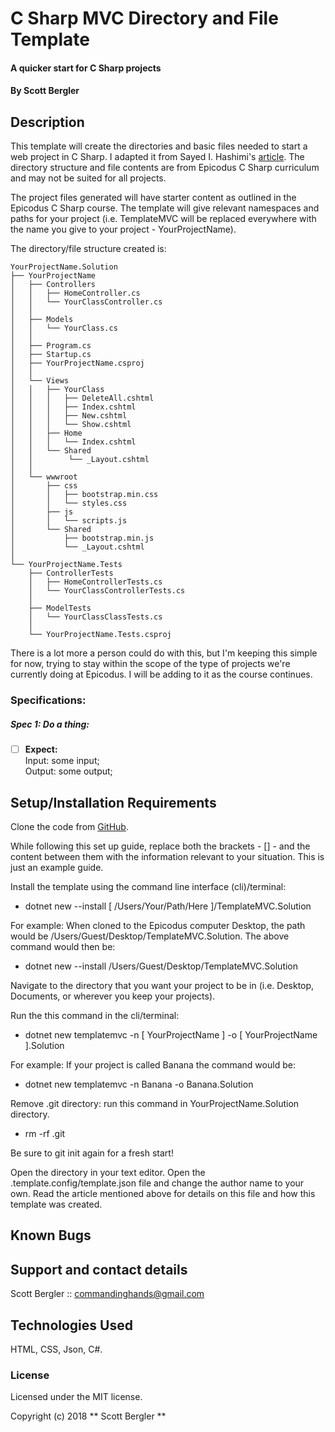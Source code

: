 # C Sharp MVC Directory and File Template

#### A quicker start for C Sharp projects

#### By Scott Bergler

## Description
This template will create the directories and basic files needed to start a web project in C Sharp. I adapted it from Sayed I. Hashimi's [article](https://blogs.msdn.microsoft.com/dotnet/2017/04/02/how-to-create-your-own-templates-for-dotnet-new/). The directory structure and file contents are from Epicodus C Sharp curriculum and may not be suited for all projects.

The project files generated will have starter content as outlined in the Epicodus C Sharp course. The template will give relevant namespaces and paths for your project (i.e. TemplateMVC will be replaced everywhere with the name you give to your project - YourProjectName).

The directory/file structure created is:

```
YourProjectName.Solution
├── YourProjectName
│   ├── Controllers
│   │   ├── HomeController.cs
│   │   └── YourClassController.cs
│   │
│   ├── Models
│   │   └── YourClass.cs
│   │
│   ├── Program.cs
│   ├── Startup.cs
│   ├── YourProjectName.csproj
│   │
│   └── Views
│   │   ├── YourClass
│   │   │   ├── DeleteAll.cshtml
│   │   │   ├── Index.cshtml
│   │   │   ├── New.cshtml
│   │   │   └── Show.cshtml
│   │   ├── Home
│   │   │   └── Index.cshtml
│   │   └── Shared
│   │        └── _Layout.cshtml
│   │
│   └── wwwroot
│       ├── css
│       │   ├── bootstrap.min.css
│       │   └── styles.css
│       ├── js
│       │   └── scripts.js
│       └── Shared
│           ├── bootstrap.min.js
│           └── _Layout.cshtml
│
└── YourProjectName.Tests
    ├── ControllerTests
    │   ├── HomeControllerTests.cs
    │   └── YourClassControllerTests.cs
    │
    ├── ModelTests
    │   └── YourClassClassTests.cs
    │
    └── YourProjectName.Tests.csproj

```

There is a lot more a person could do with this, but I'm keeping this simple for now, trying to stay within the scope of the type of projects we're currently doing at Epicodus. I will be adding to it as the course continues.

### Specifications:
##### Spec 1: Do a thing:
- [ ] **Expect:**  
Input: some input;  
Output: some output;

## Setup/Installation Requirements
Clone the code from [GitHub](https://github.com/skillitzimberg/TemplateMVC.Solution).

While following this set up guide, replace both the brackets - [] - and the content between them with the information relevant to your situation. This is just an example guide.

Install the template using the command line interface (cli)/terminal:
* dotnet new --install [ /Users/Your/Path/Here ]/TemplateMVC.Solution

For example: When cloned to the Epicodus computer Desktop, the path would be /Users/Guest/Desktop/TemplateMVC.Solution.
The above command would then be:
* dotnet new --install /Users/Guest/Desktop/TemplateMVC.Solution

Navigate to the directory that you want your project to be in (i.e. Desktop, Documents, or wherever you keep your projects).

Run the this command in the cli/terminal:
* dotnet new templatemvc -n [ YourProjectName ] -o [ YourProjectName ].Solution

For example: If your project is called Banana the command would be:
* dotnet new templatemvc -n Banana -o Banana.Solution

Remove .git directory: run this command in YourProjectName.Solution directory.
* rm -rf .git

Be sure to git init again for a fresh start!

Open the directory in your text editor. Open the .template.config/template.json file and change the author name to your own. Read the article mentioned above for details on this file and how this template was created.

## Known Bugs

## Support and contact details
Scott Bergler :: commandinghands@gmail.com

## Technologies Used

HTML, CSS, Json, C#.

### License

Licensed under the MIT license.

Copyright (c) 2018 ** Scott Bergler **
